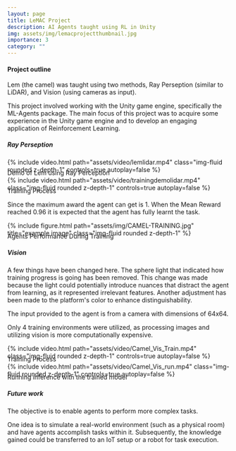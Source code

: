 ```yaml
---
layout: page
title: LeMAC Project
description: AI Agents taught using RL in Unity
img: assets/img/lemacprojectthumbnail.jpg
importance: 3
category: ""
---
```

#### Project outline

<p>Lem (the camel) was taught using two methods, Ray Perseption (similar to LiDAR), and Vision (using cameras as input). </p>

<p>This project involved working with the Unity game engine, specifically the ML-Agents package. The main focus of this project was to acquire some experience in the Unity game engine and to develop an engaging application of Reinforcement Learning.
</p>

##### Ray Perseption
<div class="row">
    <div class="col-sm mt-3 mt-md-0">
        {% include video.html path="assets/video/lemlidar.mp4" class="img-fluid rounded z-depth-1" controls=true autoplay=false %}
    </div>
</div>
<div class="caption" style="margin-top: -10px;">
    Demo of Lem using Ray Perception
</div>


<div class="row">
    <div class="col-sm mt-3 mt-md-0">
        {% include video.html path="assets/video/trainingdemolidar.mp4" class="img-fluid rounded z-depth-1" controls=true autoplay=false %}
    </div>
</div>
<div class="caption" style="margin-top: -10px;">
    Training Process
</div>
<p>Since the maximum award the agent can get is 1. When the Mean Reward reached 0.96 it is expected that the agent has fully learnt the task.
</p>
<div class="row">
    <div class="col-sm mt-3 mt-md-0">
        {% include figure.html path="assets/img/CAMEL-TRAINING.jpg" title="example image" class="img-fluid rounded z-depth-1" %}
    </div>
</div>
<div class="caption" style="margin-top: -10px;">
    Agents Performance During Training
</div>


##### Vision
A few things have been changed here. The sphere light that indicated how training progress is going has been removed. This change was made because the light could potentially introduce nuances that distract the agent from learning, as it represented irrelevant features. Another adjustment has been made to the platform's color to enhance distinguishability.

The input provided to the agent is from a camera with dimensions of 64x64.

Only 4 training environments were utilized, as processing images and utilizing vision is more computationally expensive.
<div class="row">
    <div class="col-sm mt-3 mt-md-0">
        {% include video.html path="assets/video/Camel_Vis_Train.mp4" class="img-fluid rounded z-depth-1" controls=true autoplay=false %}
    </div>
</div>
<div class="caption" style="margin-top: -10px;">
    Training Process
</div>

<div class="row">
    <div class="col-sm mt-3 mt-md-0">
        {% include video.html path="assets/video/Camel_Vis_run.mp4" class="img-fluid rounded z-depth-1" controls=true autoplay=false %}
    </div>
</div>
<div class="caption" style="margin-top: -10px;">
    Running inference with the trained model
</div>

##### Future work

The objective is to enable agents to perform more complex tasks.

One idea is to simulate a real-world environment (such as a physical room) and have agents accomplish tasks within it. Subsequently, the knowledge gained could be transferred to an IoT setup or a robot for task execution.